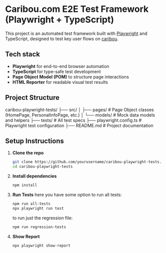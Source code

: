 # Caribou.com E2E Test Framework (Playwright + TypeScript)

This project is an automated test framework built with [Playwright](https://playwright.dev) and TypeScript, designed to test key user flows on [caribou](https://caribou.com).

## Tech stack

- **Playwright** for end-to-end browser automation
- **TypeScript** for type-safe test development
- **Page Object Model (POM)** to structure page interactions
- **HTML Reporter** for readable visual test results

## Project Structure

caribou-playwright-tests/
├── src/
│ ├── pages/ # Page Object classes (HomePage, PersonalInfoPage, etc.)
│ └── models/ # Mock data models and helpers
├── tests/ # All test specs
├── playwright.config.ts # Playwright test configuration
├── README.md # Project documentation

## Setup Instructions

1. **Clone the repo**
   ```bash
   git clone https://github.com/yourusername/caribou-playwright-tests.git
   cd caribou-playwright-tests
2. **Install dependencies**
    ```bash
    npm install
3. **Run Tests**
    here you have some option
    to run all tests:
    ```bash
    npm run all-tests
    npx playwright run test
    ```
    to run just the regression file:
    ```bash
    npm run regression-tests
4. **Show Report**
    ```bash
    npx playwright show-report
